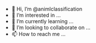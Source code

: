 - 👋 Hi, I’m @animlclassification
- 👀 I’m interested in ...
- 🌱 I’m currently learning ...
- 💞️ I’m looking to collaborate on ...
- 📫 How to reach me ...

<!---
animlclassification/animlclassification is a ✨ special ✨ repository because its `README.md` (this file) appears on your GitHub profile.
You can click the Preview link to take a look at your changes.
--->
